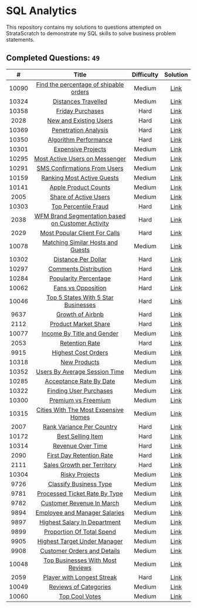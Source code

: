 # SQL Analytics
This repository contains my solutions to questions attempted on StrataScratch to demonstrate my SQL skills to solve business problem statements.

## Completed Questions: `49`
|  #  | Title | Difficulty | Solution |
|:---:|:-----:|:----------:|:--------:|
|10090|[Find the percentage of shipable orders](https://platform.stratascratch.com/coding/10090-find-the-percentage-of-shipable-orders?code_type=1)|Medium|[Link](https://github.com/adibandla/stratascratch-sql-daily/blob/main/sql/10090.sql)
|10324|[Distances Travelled](https://platform.stratascratch.com/coding/10324-distances-traveled?code_type=1)|Medium|[Link](https://github.com/adibandla/stratascratch-sql-daily/blob/main/sql/10324.sql)
|10358|[Friday Purchases](https://platform.stratascratch.com/coding/10358-friday-purchases?code_type=1)|Hard|[Link](https://github.com/adibandla/stratascratch-sql-daily/blob/main/sql/10358.sql)
|2028|[New and Existing Users](https://platform.stratascratch.com/coding/2028-new-and-existing-users?code_type=1)|Hard|[Link](https://github.com/adibandla/stratascratch-sql-daily/blob/main/sql/2028.sql)
|10369|[Penetration Analysis](https://platform.stratascratch.com/coding/10369-spotify-penetration-analysis?code_type=1)|Hard|[Link](https://github.com/adibandla/stratascratch-sql-daily/blob/main/sql/10369.sql)
|10350|[Algorithm Performance](https://platform.stratascratch.com/coding/10350-algorithm-performance?code_type=1)|Hard|[Link](https://github.com/adibandla/stratascratch-sql-daily/blob/main/sql/10350.sql)
|10301|[Expensive Projects](https://platform.stratascratch.com/coding/10301-expensive-projects?code_type=1)|Medium|[Link](https://github.com/adibandla/stratascratch-sql-daily/blob/main/sql/10301.sql)
|10295|[Most Active Users on Messenger](https://platform.stratascratch.com/coding/10295-most-active-users-on-messenger?code_type=1)|Medium|[Link](https://github.com/adibandla/stratascratch-sql-daily/blob/main/sql/10295.sql)
|10291|[SMS Confirmations From Users](https://platform.stratascratch.com/coding/10291-sms-confirmations-from-users?code_type=1)|Medium|[Link](https://github.com/adibandla/stratascratch-sql-daily/blob/main/sql/10291.sql)
|10159|[Ranking Most Active Guests](https://platform.stratascratch.com/coding/10159-ranking-most-active-guests?code_type=1)|Medium|[Link](https://github.com/adibandla/stratascratch-sql-daily/blob/main/sql/10159.sql)
|10141|[Apple Product Counts](https://platform.stratascratch.com/coding/10141-apple-product-counts?code_type=1)|Medium|[Link](https://github.com/adibandla/stratascratch-sql-daily/blob/main/sql/10141.sql)
|2005|[Share of Active Users](https://platform.stratascratch.com/coding/2005-share-of-active-users?code_type=1)|Medium|[Link](https://github.com/adibandla/stratascratch-sql-daily/blob/main/sql/2005.sql)
|10303|[Top Percentile Fraud](https://platform.stratascratch.com/coding/10303-top-percentile-fraud?code_type=1)|Hard|[Link](https://github.com/adibandla/stratascratch-sql-daily/blob/main/sql/10303.sql)
|2038|[WFM Brand Segmentation based on Customer Activity](https://platform.stratascratch.com/coding/2038-wfm-brand-segmentation-based-on-customer-activity?code_type=1)|Hard|[Link](https://github.com/adibandla/stratascratch-sql-daily/blob/main/sql/2038.sql)
|2029|[Most Popular Client For Calls](https://platform.stratascratch.com/coding/2029-the-most-popular-client_id-among-users-using-video-and-voice-calls?code_type=1)|Hard|[Link](https://github.com/adibandla/stratascratch-sql-daily/blob/main/sql/2029.sql)
|10078|[Matching Similar Hosts and Guests](https://platform.stratascratch.com/coding/10078-find-matching-hosts-and-guests-in-a-way-that-they-are-both-of-the-same-gender-and-nationality?code_type=1)|Medium|[Link](https://github.com/adibandla/stratascratch-sql-daily/blob/main/sql/10078.sql)
|10302|[Distance Per Dollar](https://platform.stratascratch.com/coding/10302-distance-per-dollar?code_type=1)|Hard|[Link](https://github.com/adibandla/stratascratch-sql-daily/blob/main/sql/10302.sql)
|10297|[Comments Distribution](https://platform.stratascratch.com/coding/10297-comments-distribution?code_type=1)|Hard|[Link](https://github.com/adibandla/stratascratch-sql-daily/blob/main/sql/10297.sql)
|10284|[Popularity Percentage](https://platform.stratascratch.com/coding/10284-popularity-percentage?code_type=1)|Hard|[Link](https://github.com/adibandla/stratascratch-sql-daily/blob/main/sql/10284.sql)
|10062|[Fans vs Opposition](https://platform.stratascratch.com/coding/10062-fans-vs-opposition?code_type=1)|Hard|[Link](https://github.com/adibandla/stratascratch-sql-daily/blob/main/sql/10062.sql)
|10046|[Top 5 States With 5 Star Businesses](https://platform.stratascratch.com/coding/10046-top-5-states-with-5-star-businesses?code_type=1)|Hard|[Link](https://github.com/adibandla/stratascratch-sql-daily/blob/main/sql/10046.sql)
|9637|[Growth of Airbnb](https://platform.stratascratch.com/coding/9637-growth-of-airbnb?code_type=1)|Hard|[Link](https://github.com/adibandla/stratascratch-sql-daily/blob/main/sql/9637.sql)
|2112|[Product Market Share](https://platform.stratascratch.com/coding/2112-product-market-share?code_type=1)|Hard|[Link](https://github.com/adibandla/stratascratch-sql-daily/blob/main/sql/2112.sql)
|10077|[Income By Title and Gender](https://platform.stratascratch.com/coding/10077-income-by-title-and-gender?code_type=1)|Medium|[Link](https://github.com/adibandla/stratascratch-sql-daily/blob/main/sql/10077.sql)
|2053|[Retention Rate](https://platform.stratascratch.com/coding/2053-retention-rate?code_type=1)|Hard|[Link](https://github.com/adibandla/stratascratch-sql-daily/blob/main/sql/2053.sql)
|9915|[Highest Cost Orders](https://platform.stratascratch.com/coding/9915-highest-cost-orders?code_type=1)|Medium|[Link](https://github.com/adibandla/stratascratch-sql-daily/blob/main/sql/9915.sql)
|10318|[New Products](https://platform.stratascratch.com/coding/10318-new-products?code_type=1)|Medium|[Link](https://github.com/adibandla/stratascratch-sql-daily/blob/main/sql/10318.sql)
|10352|[Users By Average Session Time](https://platform.stratascratch.com/coding/10352-users-by-avg-session-time?code_type=1)|Medium|[Link](https://github.com/adibandla/stratascratch-sql-daily/blob/main/sql/10352.sql)
|10285|[Acceptance Rate By Date](https://platform.stratascratch.com/coding/10285-acceptance-rate-by-date?code_type=1)|Medium|[Link](https://github.com/adibandla/stratascratch-sql-daily/blob/main/sql/10285.sql)
|10322|[Finding User Purchases](https://platform.stratascratch.com/coding/10322-finding-user-purchases?code_type=1)|Medium|[Link](https://github.com/adibandla/stratascratch-sql-daily/blob/main/sql/10322.sql)
|10300|[Premium vs Freemium](https://platform.stratascratch.com/coding/10300-premium-vs-freemium?code_type=1)|Medium|[Link](https://github.com/adibandla/stratascratch-sql-daily/blob/main/sql/10300.sql)
|10315|[Cities With The Most Expensive Homes](https://platform.stratascratch.com/coding/10315-cities-with-the-most-expensive-homes?code_type=1)|Medium|[Link](https://github.com/adibandla/stratascratch-sql-daily/blob/main/sql/10315.sql)
|2007|[Rank Variance Per Country](https://platform.stratascratch.com/coding/2007-rank-variance-per-country?code_type=1)|Hard|[Link](https://github.com/adibandla/stratascratch-sql-daily/blob/main/sql/2007.sql)
|10172|[Best Selling Item](https://platform.stratascratch.com/coding/10172-best-selling-item?code_type=1)|Hard|[Link](https://github.com/adibandla/stratascratch-sql-daily/blob/main/sql/10172.sql)
|10314|[Revenue Over Time](https://platform.stratascratch.com/coding/10314-revenue-over-time?code_type=1)|Hard|[Link](https://github.com/adibandla/stratascratch-sql-daily/blob/main/sql/10314.sql)
|2090|[First Day Retention Rate](https://platform.stratascratch.com/coding/2090-first-day-retention-rate?code_type=1)|Hard|[Link](https://github.com/adibandla/stratascratch-sql-daily/blob/main/sql/2090.sql)
|2111|[Sales Growth per Territory](https://platform.stratascratch.com/coding/2111-sales-growth-per-territory?code_type=1)|Hard|[Link](https://github.com/adibandla/stratascratch-sql-daily/blob/main/sql/2111.sql)
|10304|[Risky Projects](https://platform.stratascratch.com/coding/10304-risky-projects?code_type=1)|Medium|[Link](https://github.com/adibandla/stratascratch-sql-daily/blob/main/sql/10304.sql)
|9726|[Classify Business Type](https://platform.stratascratch.com/coding/9726-classify-business-type?code_type=1)|Medium|[Link](https://github.com/adibandla/stratascratch-sql-daily/blob/main/sql/9726.sql)
|9781|[Processed Ticket Rate By Type](https://platform.stratascratch.com/coding/9781-find-the-rate-of-processed-tickets-for-each-type?code_type=1)|Medium|[Link](https://github.com/adibandla/stratascratch-sql-daily/blob/main/sql/9781.sql)
|9782|[Customer Revenue In March](https://platform.stratascratch.com/coding/9782-customer-revenue-in-march?code_type=1)|Medium|[Link](https://github.com/adibandla/stratascratch-sql-daily/blob/main/sql/9782.sql)
|9894|[Employee and Manager Salaries](https://platform.stratascratch.com/coding/9894-employee-and-manager-salaries?code_type=1)|Medium|[Link](https://github.com/adibandla/stratascratch-sql-daily/blob/main/sql/9894.sql)
|9897|[Highest Salary In Department](https://platform.stratascratch.com/coding/9897-highest-salary-in-department?code_type=1)|Medium|[Link](https://github.com/adibandla/stratascratch-sql-daily/blob/main/sql/9897.sql)
|9899|[Proportion Of Total Spend](https://platform.stratascratch.com/coding/9899-percentage-of-total-spend?code_type=1)|Medium|[Link](https://github.com/adibandla/stratascratch-sql-daily/blob/main/sql/9899.sql)
|9905|[Highest Target Under Manager](https://platform.stratascratch.com/coding/9905-highest-target-under-manager?code_type=1)|Medium|[Link](https://github.com/adibandla/stratascratch-sql-daily/blob/main/sql/9905.sql)
|9908|[Customer Orders and Details](https://platform.stratascratch.com/coding/9908-customer-orders-and-details?code_type=1)|Medium|[Link](https://github.com/adibandla/stratascratch-sql-daily/blob/main/sql/9908.sql)
|10048|[Top Businesses With Most Reviews](https://platform.stratascratch.com/coding/10048-top-businesses-with-most-reviews?code_type=1)|Medium|[Link](https://github.com/adibandla/stratascratch-sql-daily/blob/main/sql/10048.sql)
|2059|[Player with Longest Streak](https://platform.stratascratch.com/coding/2059-player-with-longest-streak?code_type=1)|Hard|[Link](https://github.com/adibandla/stratascratch-sql-daily/blob/main/sql/2059.sql)
|10049|[Reviews of Categories](https://platform.stratascratch.com/coding/10049-reviews-of-categories?code_type=1)|Medium|[Link](https://github.com/adibandla/stratascratch-sql-daily/blob/main/sql/10049.sql)
|10060|[Top Cool Votes](https://platform.stratascratch.com/coding/10060-top-cool-votes?code_type=1)|Medium|[Link](https://github.com/adibandla/stratascratch-sql-daily/blob/main/sql/10060.sql)
